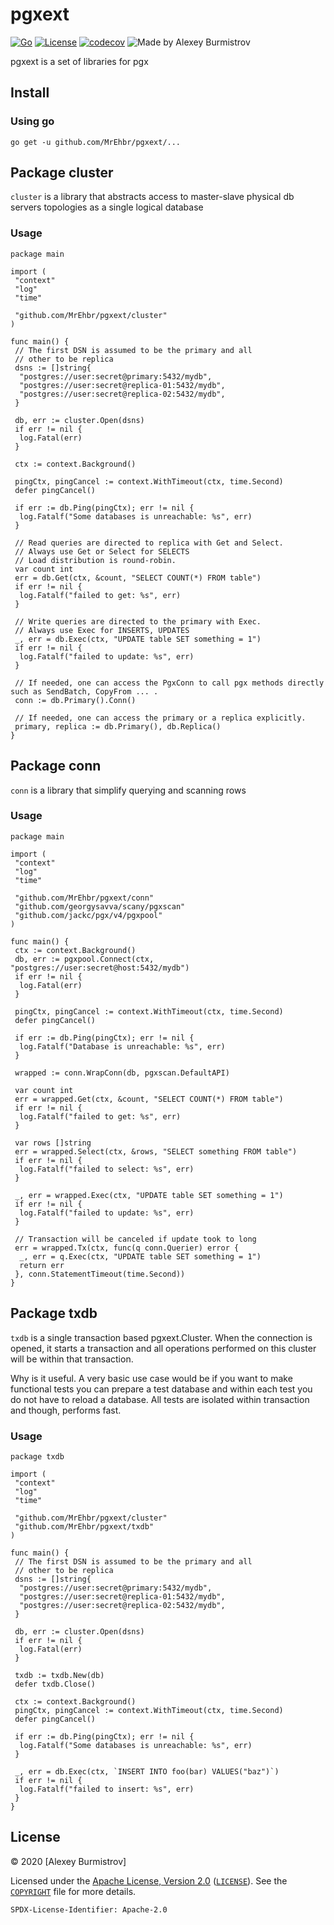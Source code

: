 # pgxext

[![Go](https://github.com/MrEhbr/pgxext/actions/workflows/go.yml/badge.svg)](https://github.com/MrEhbr/pgxext/actions/workflows/go.yml)
[![License](https://img.shields.io/badge/license-Apache--2.0%20%2F%20MIT-%2397ca00.svg)](https://github.com/MrEhbr/pgxext/blob/master/COPYRIGHT)
[![codecov](https://codecov.io/gh/MrEhbr/pgxext/branch/master/graph/badge.svg)](https://codecov.io/gh/MrEhbr/pgxext)
![Made by Alexey Burmistrov](https://img.shields.io/badge/made%20by-Alexey%20Burmistrov-blue.svg?style=flat)

pgxext is a set of libraries for pgx

## Install

### Using go

```console
go get -u github.com/MrEhbr/pgxext/...
```

## Package cluster

`cluster` is a library that abstracts access to master-slave physical db servers topologies as a single logical database

### Usage

```golang
package main

import (
 "context"
 "log"
 "time"

 "github.com/MrEhbr/pgxext/cluster"
)

func main() {
 // The first DSN is assumed to be the primary and all
 // other to be replica
 dsns := []string{
  "postgres://user:secret@primary:5432/mydb",
  "postgres://user:secret@replica-01:5432/mydb",
  "postgres://user:secret@replica-02:5432/mydb",
 }

 db, err := cluster.Open(dsns)
 if err != nil {
  log.Fatal(err)
 }

 ctx := context.Background()

 pingCtx, pingCancel := context.WithTimeout(ctx, time.Second)
 defer pingCancel()

 if err := db.Ping(pingCtx); err != nil {
  log.Fatalf("Some databases is unreachable: %s", err)
 }

 // Read queries are directed to replica with Get and Select.
 // Always use Get or Select for SELECTS
 // Load distribution is round-robin.
 var count int
 err = db.Get(ctx, &count, "SELECT COUNT(*) FROM table")
 if err != nil {
  log.Fatalf("failed to get: %s", err)
 }

 // Write queries are directed to the primary with Exec.
 // Always use Exec for INSERTS, UPDATES
 _, err = db.Exec(ctx, "UPDATE table SET something = 1")
 if err != nil {
  log.Fatalf("failed to update: %s", err)
 }

 // If needed, one can access the PgxConn to call pgx methods directly such as SendBatch, CopyFrom ... .
 conn := db.Primary().Conn()

 // If needed, one can access the primary or a replica explicitly.
 primary, replica := db.Primary(), db.Replica()
}
```

## Package conn

`conn` is a library that simplify querying and scanning rows

### Usage

```golang
package main

import (
 "context"
 "log"
 "time"

 "github.com/MrEhbr/pgxext/conn"
 "github.com/georgysavva/scany/pgxscan"
 "github.com/jackc/pgx/v4/pgxpool"
)

func main() {
 ctx := context.Background()
 db, err := pgxpool.Connect(ctx, "postgres://user:secret@host:5432/mydb")
 if err != nil {
  log.Fatal(err)
 }

 pingCtx, pingCancel := context.WithTimeout(ctx, time.Second)
 defer pingCancel()

 if err := db.Ping(pingCtx); err != nil {
  log.Fatalf("Database is unreachable: %s", err)
 }

 wrapped := conn.WrapConn(db, pgxscan.DefaultAPI)

 var count int
 err = wrapped.Get(ctx, &count, "SELECT COUNT(*) FROM table")
 if err != nil {
  log.Fatalf("failed to get: %s", err)
 }

 var rows []string
 err = wrapped.Select(ctx, &rows, "SELECT something FROM table")
 if err != nil {
  log.Fatalf("failed to select: %s", err)
 }

 _, err = wrapped.Exec(ctx, "UPDATE table SET something = 1")
 if err != nil {
  log.Fatalf("failed to update: %s", err)
 }

 // Transaction will be canceled if update took to long
 err = wrapped.Tx(ctx, func(q conn.Querier) error {
  _, err = q.Exec(ctx, "UPDATE table SET something = 1")
  return err
 }, conn.StatementTimeout(time.Second))
}
```

## Package txdb

 `txdb` is a single transaction based pgxext.Cluster. When the connection is opened, it starts a transaction and all operations performed on this cluster will be within that transaction.

Why is it useful. A very basic use case would be if you want to make functional tests you can prepare a test database and within each test you do not have to reload a database. All tests are isolated within transaction and though, performs fast.

### Usage

```golang
package txdb

import (
 "context"
 "log"
 "time"

 "github.com/MrEhbr/pgxext/cluster"
 "github.com/MrEhbr/pgxext/txdb"
)

func main() {
 // The first DSN is assumed to be the primary and all
 // other to be replica
 dsns := []string{
  "postgres://user:secret@primary:5432/mydb",
  "postgres://user:secret@replica-01:5432/mydb",
  "postgres://user:secret@replica-02:5432/mydb",
 }

 db, err := cluster.Open(dsns)
 if err != nil {
  log.Fatal(err)
 }

 txdb := txdb.New(db)
 defer txdb.Close()

 ctx := context.Background()
 pingCtx, pingCancel := context.WithTimeout(ctx, time.Second)
 defer pingCancel()

 if err := db.Ping(pingCtx); err != nil {
  log.Fatalf("Some databases is unreachable: %s", err)
 }

 _, err = db.Exec(ctx, `INSERT INTO foo(bar) VALUES("baz")`)
 if err != nil {
  log.Fatalf("failed to insert: %s", err)
 }
}
```

## License

© 2020 [Alexey Burmistrov]

Licensed under the [Apache License, Version 2.0](https://www.apache.org/licenses/LICENSE-2.0) ([`LICENSE`](LICENSE)). See the [`COPYRIGHT`](COPYRIGHT) file for more details.

`SPDX-License-Identifier: Apache-2.0`
